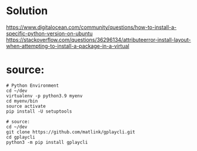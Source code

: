 # Solution
https://www.digitalocean.com/community/questions/how-to-install-a-specific-python-version-on-ubuntu
https://stackoverflow.com/questions/36296134/attributeerror-install-layout-when-attempting-to-install-a-package-in-a-virtual


# source:
```
# Python Environment
cd ~/dev
virtualenv -p python3.9 myenv
cd myenv/bin
source activate
pip install -U setuptools

# source:
cd ~/dev
git clone https://github.com/matlink/gplaycli.git
cd gplaycli
python3 -m pip install gplaycli
```
